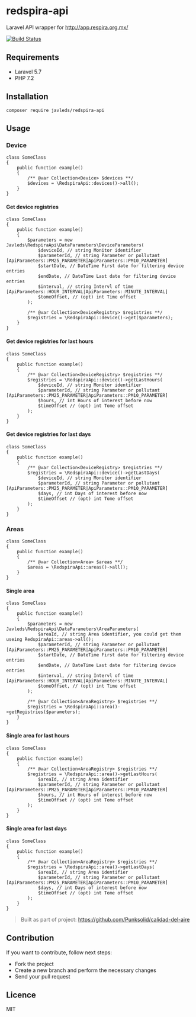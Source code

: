 # redspira-api

Laravel API wrapper for http://app.respira.org.mx/

[![Build Status](https://travis-ci.com/javleds/redspira-api.svg?branch=master)](https://travis-ci.com/javleds/redspira-api)

## Requirements
- Laravel 5.7
- PHP 7.2

## Installation

```
composer require javleds/redspira-api
```

## Usage

### Device

```
class SomeClass
{
    public function example()
    {
        /** @var Collection<Device> $devices **/
        $devices = \RedspiraApi::devices()->all();        
    }
}
```

#### Get device registries
```
class SomeClass
{
    public function example()
    {
        $parameters = new Javleds\RedspiraApi\DataParameters\DeviceParameters(
            $deviceId, // string Monitor identifier       
            $parameterId, // string Parameter or pollutant [ApiParameters::PM25_PARAMETER|ApiParameters::PM10_PARAMETER]
            $startDate, // DateTime First date for filtering device entries       
            $endDate, // DateTime Last date for filtering device entries      
            $interval, // string Intervl of time [ApiParameters::HOUR_INTERVAL|ApiParameters::MINUTE_INTERVAL]      
            $tomeOffset, // (opt) int Time offset       
        );        
        
        /** @var Collection<DeviceRegistry> $registries **/
        $registries = \RedspiraApi::device()->get($parameters);        
    }
}
```

#### Get device registries for last hours
```
class SomeClass
{
    public function example()
    {
        /** @var Collection<DeviceRegistry> $registries **/
        $registries = \RedspiraApi::device()->getLastHours(
            $deviceId, // string Monitor identifier
            $parameterId, // string Parameter or pollutant [ApiParameters::PM25_PARAMETER|ApiParameters::PM10_PARAMETER]
            $hours, // int Hours of interest before now
            $timeOffset // (opt) int Tome offset
        );        
    }
}
```

#### Get device registries for last days
```
class SomeClass
{
    public function example()
    {
        /** @var Collection<DeviceRegistry> $registries **/
        $registries = \RedspiraApi::device()->getLastDays(
            $deviceId, // string Monitor identifier
            $parameterId, // string Parameter or pollutant [ApiParameters::PM25_PARAMETER|ApiParameters::PM10_PARAMETER]
            $days, // int Days of interest before now
            $timeOffset // (opt) int Tome offset
        );        
    }
}
```

### Areas

```
class SomeClass
{
    public function example()
    {
        /** @var Collection<Area> $areas **/
        $areas = \RedspiraApi::areas()->all();        
    }
}
```

#### Single area

```
class SomeClass
{
    public function example()
    {
        $parameters = new Javleds\RedspiraApi\DataParameters\AreaParameters(
            $areaId, // string Area identifier, you could get them useing RedspiraApi::areas->all();       
            $parameterId, // string Parameter or pollutant [ApiParameters::PM25_PARAMETER|ApiParameters::PM10_PARAMETER]
            $startDate, // DateTime First date for filtering device entries       
            $endDate, // DateTime Last date for filtering device entries      
            $interval, // string Intervl of time [ApiParameters::HOUR_INTERVAL|ApiParameters::MINUTE_INTERVAL]      
            $tomeOffset, // (opt) int Time offset       
        );        
        
        /** @var Collection<AreaRegistry> $registries **/
        $registries = \RedspiraApi::area()->getRegistries($parameters);        
    }
}
```

#### Single area for last hours

```
class SomeClass
{
    public function example()
    {
        /** @var Collection<AreaRegistry> $registries **/
        $registries = \RedspiraApi::area()->getLastHours(
            $areaId, // string Area identifier
            $parameterId, // string Parameter or pollutant [ApiParameters::PM25_PARAMETER|ApiParameters::PM10_PARAMETER]
            $hours, // int Hours of interest before now
            $timeOffset // (opt) int Tome offset
        );        
    }
}
```

#### Single area for last days

```
class SomeClass
{
    public function example()
    {
        /** @var Collection<AreaRegistry> $registries **/
        $registries = \RedspiraApi::area()->getLastDays(
            $areaId, // string Area identifier
            $parameterId, // string Parameter or pollutant [ApiParameters::PM25_PARAMETER|ApiParameters::PM10_PARAMETER]
            $days, // int Days of interest before now
            $timeOffset // (opt) int Tome offset
        );        
    }
}
```

> Built as part of project: https://github.com/Punksolid/calidad-del-aire

## Contribution

If you want to contribute, follow next steps:
- Fork the project
- Create a new branch and perform the necessary changes
- Send your pull request 

## Licence

MIT
